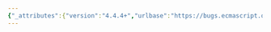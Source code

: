 ```yaml
---
{"_attributes":{"version":"4.4.4+","urlbase":"https://bugs.ecmascript.org/","maintainer":"dherman@mozilla.com"},"bug":{"bug_id":524,"creation_ts":"2012-07-12 16:08:00 -0700","short_desc":"6: Should use Unicode code point rather than Unicode character","delta_ts":"2014-07-27 21:31:03 -0700","product":"Draft for 6th Edition","component":"technical issue","version":"Rev 9: July 8, 2012 Draft","rep_platform":"All","op_sys":"All","bug_status":"VERIFIED","resolution":"FIXED","priority":"Normal","bug_severity":"major","everconfirmed":true,"reporter":{"uid":"ecmascriptbugs","name":"Norbert"},"assigned_to":{"uid":"allen","name":"Allen Wirfs-Brock"},"cc":"mathias","long_desc":[{"commentid":1303,"comment_count":0,"who":{"uid":"ecmascriptbugs","name":"Norbert"},"bug_when":"2012-07-12 16:08:02 -0700","thetext":"Section 6, Source Text, and the rest of the specification should use the term \"Unicode code point\" rather than \"Unicode character\" or \"Unicode scalar value\" when referring to the general content of source text or text interpreted from UTF-16 code unit sequences.\n\nFor \"character\", people have different ideas what the term means, and redefining it, as ES5 did, would just add to the confusion.\n\n\"Unicode character\" is not defined in the Unicode standard, as far as I can tell, but seems to be used in the sense of \"code point assigned to abstract character\" or possibly \"designated code point\". With either definition, it would exclude code points reserved for future assignment, such as characters that were added in Unicode 6.1 if your implementation was based on Unicode 5.1. Such a restriction would be a constant source of interoperability problems.\n\n\"Unicode scalar value\" is defined in the Unicode standard as \"Any Unicode code point except high-surrogate and low-surrogate code points.\" We cannot exclude surrogate code points from source code, as this would break compatibility with existing code.\n\n\"Unicode code point\" and \"UTF-16 code unit\" are the terms we have to use most of the time.\n\nThe term \"Unicode character\" can be used when only assigned characters are meant, e.g., when referring to individual characters such as \"comma\" or \"reverse solidus\", or to the characters that can be used in identifiers."},{"commentid":5907,"comment_count":1,"who":{"uid":"allen","name":"Allen Wirfs-Brock"},"bug_when":"2013-10-18 15:08:31 -0700","thetext":"fixed in rev20 editor's draft"},{"commentid":6104,"comment_count":2,"who":{"uid":"allen","name":"Allen Wirfs-Brock"},"bug_when":"2013-10-29 09:45:49 -0700","thetext":"fixed in rev20 draft, Oct. 28, 2013"},{"commentid":9633,"comment_count":3,"who":{"uid":"ecmascriptbugs","name":"Norbert"},"bug_when":"2014-07-27 21:31:03 -0700","thetext":"Verified in rev 26 draft."}]}}
---
```

